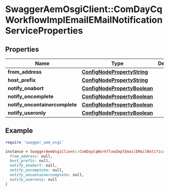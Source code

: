# SwaggerAemOsgiClient::ComDayCqWorkflowImplEmailEMailNotificationServiceProperties

## Properties

| Name | Type | Description | Notes |
| ---- | ---- | ----------- | ----- |
| **from_address** | [**ConfigNodePropertyString**](ConfigNodePropertyString.md) |  | [optional] |
| **host_prefix** | [**ConfigNodePropertyString**](ConfigNodePropertyString.md) |  | [optional] |
| **notify_onabort** | [**ConfigNodePropertyBoolean**](ConfigNodePropertyBoolean.md) |  | [optional] |
| **notify_oncomplete** | [**ConfigNodePropertyBoolean**](ConfigNodePropertyBoolean.md) |  | [optional] |
| **notify_oncontainercomplete** | [**ConfigNodePropertyBoolean**](ConfigNodePropertyBoolean.md) |  | [optional] |
| **notify_useronly** | [**ConfigNodePropertyBoolean**](ConfigNodePropertyBoolean.md) |  | [optional] |

## Example

```ruby
require 'swagger_aem_osgi'

instance = SwaggerAemOsgiClient::ComDayCqWorkflowImplEmailEMailNotificationServiceProperties.new(
  from_address: null,
  host_prefix: null,
  notify_onabort: null,
  notify_oncomplete: null,
  notify_oncontainercomplete: null,
  notify_useronly: null
)
```

